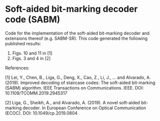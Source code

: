 # Soft-aided bit-marking decoder code (SABM)
Code for the implementation of the soft-aided bit-marking decoder and extensions thereof (e.g. SABM-SR).
This code generated the following published results:

1. Figs. 10 and 11 in [1]
2. Figs. 3 and 4 in [2]

References:

[1] Lei, Y., Chen, B., Liga, G., Deng, X., Cao, Z., Li, J., … and Alvarado, A. (2019). Improved decoding of staircase codes: The soft-aided bit-marking (SABM) algorithm. IEEE Transactions on Communications. IEEE. DOI: 10.1109/TCOMM.2019.2945317

[2] Liga, G., Sheikh, A., and Alvarado, A. (2019). A novel soft-aided bit-marking decoder. In European Conference on Optical Communication (ECOC). DOI: 10.1049/cp.2019.0804
